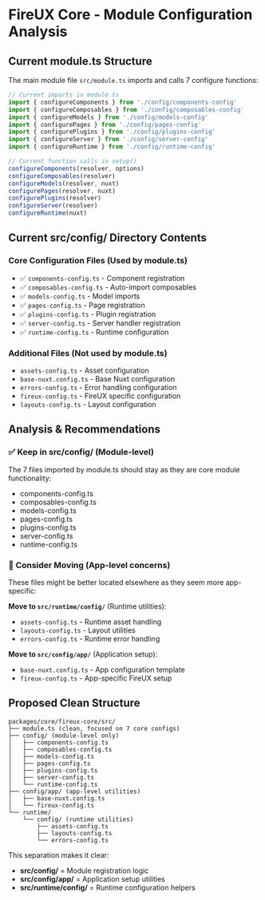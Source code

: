 # FireUX Core - Module Configuration Analysis

## Current module.ts Structure

The main module file `src/module.ts` imports and calls 7 configure functions:

```typescript
// Current imports in module.ts
import { configureComponents } from './config/components-config'
import { configureComposables } from './config/composables-config'
import { configureModels } from './config/models-config'
import { configurePages } from './config/pages-config'
import { configurePlugins } from './config/plugins-config'
import { configureServer } from './config/server-config'
import { configureRuntime } from './config/runtime-config'

// Current function calls in setup()
configureComponents(resolver, options)
configureComposables(resolver)
configureModels(resolver, nuxt)
configurePages(resolver, nuxt)
configurePlugins(resolver)
configureServer(resolver)
configureRuntime(nuxt)
```

## Current src/config/ Directory Contents

### Core Configuration Files (Used by module.ts)

- ✅ `components-config.ts` - Component registration
- ✅ `composables-config.ts` - Auto-import composables
- ✅ `models-config.ts` - Model imports
- ✅ `pages-config.ts` - Page registration
- ✅ `plugins-config.ts` - Plugin registration
- ✅ `server-config.ts` - Server handler registration
- ✅ `runtime-config.ts` - Runtime configuration

### Additional Files (Not used by module.ts)

- `assets-config.ts` - Asset configuration
- `base-nuxt.config.ts` - Base Nuxt configuration
- `errors-config.ts` - Error handling configuration
- `fireux-config.ts` - FireUX specific configuration
- `layouts-config.ts` - Layout configuration

## Analysis & Recommendations

### ✅ Keep in src/config/ (Module-level)

The 7 files imported by module.ts should stay as they are core module functionality:

- components-config.ts
- composables-config.ts
- models-config.ts
- pages-config.ts
- plugins-config.ts
- server-config.ts
- runtime-config.ts

### 🔄 Consider Moving (App-level concerns)

These files might be better located elsewhere as they seem more app-specific:

**Move to `src/runtime/config/`** (Runtime utilities):

- `assets-config.ts` - Runtime asset handling
- `layouts-config.ts` - Layout utilities
- `errors-config.ts` - Runtime error handling

**Move to `src/config/app/`** (Application setup):

- `base-nuxt.config.ts` - App configuration template
- `fireux-config.ts` - App-specific FireUX setup

## Proposed Clean Structure

```
packages/core/fireux-core/src/
├── module.ts (clean, focused on 7 core configs)
├── config/ (module-level only)
│   ├── components-config.ts
│   ├── composables-config.ts
│   ├── models-config.ts
│   ├── pages-config.ts
│   ├── plugins-config.ts
│   ├── server-config.ts
│   └── runtime-config.ts
├── config/app/ (app-level utilities)
│   ├── base-nuxt.config.ts
│   └── fireux-config.ts
└── runtime/
    └── config/ (runtime utilities)
        ├── assets-config.ts
        ├── layouts-config.ts
        └── errors-config.ts
```

This separation makes it clear:

- **src/config/** = Module registration logic
- **src/config/app/** = Application setup utilities
- **src/runtime/config/** = Runtime configuration helpers
